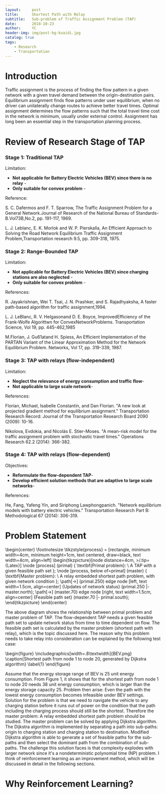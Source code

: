 ```yaml
---
layout:     post
title:      Shortest Path with Relay
subtitle:   Sub-problem of Traffic Assignment Problem (TAP)
date:       2018-10-23
author:     YC
header-img: img/post-bg-kuaidi.jpg
catalog: true
tags:
    - Research
    - Transportation
---
```


# Introduction

Traffic assignment is the process of finding the flow pattern in a given network with a given travel demand between the origin-destination pairs. 
Equilibrium assignment finds flow patterns under user equilibrium, 
when no driver can unilaterally change routes to achieve better travel times. 
Optimal assignment determines the flow patterns such that the total travel time cost in the network is minimum,
usually under external control. Assignment has long been an essential step in the transportation planning process.

# Review of Research Stage of TAP

### Stage 1: Traditional TAP
Limitation: 
 - **Not applicable for Battery Electric Vehicles (BEV) since there is no relay** -
 - **Only suitable for convex problem** -
 
Reference: 

S. C. Dafermos and F. T. Sparrow, The Traffic Assignment Problem for a General Network.Journal of Research of the National Bureau of Standards-B.Vol73B,No.2,
           pp. 191-117, 1969.
           
 L. J. Leblanc, E. K. Morlok and W. P. Pierskalla, An Efficient Approach to Solving the Road Network Equilibrium Traffic Assignment Problem,Transportation research 9.5,
           pp. 309-318, 1975.
 
### Stage 2: Range-Bounded TAP
Limitation:
 - **Not applicable for Battery Electric Vehicles (BEV) since charging stations are also neglected** -
 - **Only suitable for convex problem** -
 
References: 

R. Jayakrishnan, Wei T. Tsai, J. N. Prashker, and S. Rajadhyaksha, A faster path-based algorithm for traffic assignment,1994.

L. J. LeBlanc, R. V. Helgasonand D. E. Boyce, ImprovedEfficiency of the Frank-Wolfe Algorittwn for ConvexNetworkProblems. Transportation Science, Vol 19, 
            pp. 445-462,1985
            
M.Florian, J. Gu61atand H. Spiess, An Efficient Implementation of the PARTAN Variant of the Linear Approximation Method for the Network Equilibrium Problem. Networks, Vol 17, pp. 319-339, 1987.
            
### Stage 3: TAP with relays (flow-independent)
Limitation:
 - **Neglect the relevance of energy consumption and traffic flow**-
 - **Not applicable to large scale network**-
 
References:

Florian, Michael, Isabelle Constantin, and Dan Florian. "A new look at projected gradient method for equilibrium assignment." Transportation Research Record: Journal of the Transportation Research Board 2090 (2009): 10-16.

Nikolova, Evdokia, and Nicolás E. Stier-Moses. "A mean-risk model for the traffic assignment problem with stochastic travel times." Operations Research 62.2 (2014): 366-382.

### Stage 4: TAP with relays (flow-dependent)
Objectives:
 - **Reformulate the flow-dependent TAP**-
 - **Develop efficient solution methods that are adaptive to large scale networks**-
 
References:

He, Fang, Yafeng Yin, and Siriphong Lawphongpanich. "Network equilibrium models with battery electric vehicles." Transportation Research Part B: Methodological 67 (2014): 306-319.

# Problem Statement
\begin{center}
    \footnotesize
    \tikzstyle{process} = [rectangle, minimum width=4cm, minimum height=1cm, text centered, draw=black, text width=4cm, align=left]
    \begin{tikzpicture}[node distance=4cm, >/.tip={Latex}]
        \node [process] (primal) {
            \textbf{Primal problem}: \\
            A TAP with a given feasible path set
        };
        \node [process, below of=primal] (master) {
            \textbf{Master problem}: \\
            A relay embedded shortest path problem, with given network condition
        };
        \path[->] (primal.250) edge node [left, text width=1.5cm, align=center] {Updates of network status} (primal.250 |- master.north);
        \path[->] (master.70) edge node [right, text width=1.5cm, align=center] {Feasible path set} (master.70 |- primal.south);
    \end{tikzpicture}
\end{center}

The above diagram shows the relationship between primal problem and master problem of TAP. 
The flow-dependent TAP needs a given feasible path set to update network status from time to time dependent on flow. 
The feasible path set is calculated by the master problem (shortest path with relay), which is the topic discussed here.
The reason why this problem needs to take relay into consideration can be explained by the following test case:

\begin{figure}
    \includegraphics[width=.8\textwidth]{BEV.png}
    \caption{Shortest path from node 1 to node 20, generated by Dijkstra algorithm} \label{1} 
\end{figure}

Assume that the energy storage range of BEV is 25 unit energy consumption. 
From Figure 1, it shows that for the shortest path from node 1 to node 20 needs 38 unit energy consumption, which is larger than the energy storage capacity 25.
Problem then arise: Even the path with the lowest energy consumption becomes infeasible under BEV settings.
Solution for the problem is that we need to navigate the vehicle to any charging station before it runs out of power on the condition that the path including the charging process should still be the shortest.
Therefore the master problem: A relay embedded shortest path problem should be studied.
The master problem can be solved by applying Dijkstra algorithm. 
The Dijkstra algorithm is implemented by separating a path into sub-paths: origin to charging station and charging station to destination.
Modified Dijkstra algorithm is able to generate a set of feasible paths for the sub-paths and then select the dominant path from the combination of sub-paths.
The challenge this solution faces is that complexity explodes with larger network since it's a nondeterministic polynomial time (NP) problem.
I think of reinforcement learning as an improvement method, which will be discussed in detail in the following sections.

# Why Reinforcement Learning?




 


